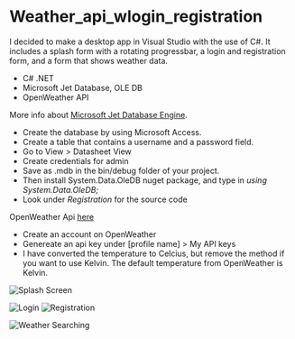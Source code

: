 # Weather_api_wlogin_registration

I decided to make a desktop app in Visual Studio with the use of C#.
It includes a splash form with a rotating progressbar, a login and registration form, and a form that shows weather data.


- C# .NET
- Microsoft Jet Database, OLE DB
- OpenWeather API


More info about [Microsoft Jet Database Engine](https://docs.microsoft.com/en-us/sql/ado/guide/appendixes/microsoft-ole-db-provider-for-microsoft-jet?view=sql-server-ver15).
- Create the database by using Microsoft Access.
- Create a table that contains a username and a password field.
- Go to View > Datasheet View
- Create credentials for admin
- Save as .mdb in the bin/debug folder of your project.
- Then install System.Data.OleDB nuget package, and type in *using System.Data.OleDB;*
- Look under *Registration* for the source code


OpenWeather Api [here](https://openweathermap.org/)
- Create an account on OpenWeather
- Genereate an api key under [profile name] > My API keys
- I have converted the temperature to Celcius, but remove the method if you want to use Kelvin. The default temperature from OpenWeather is Kelvin. 


![Splash Screen](https://i.imgur.com/ElHPdsI.png)

![Login](https://i.imgur.com/wHMdKil.png) ![Registration](https://i.imgur.com/yzWitZo.png)

![Weather Searching](https://i.imgur.com/3EEuaZS.png)
